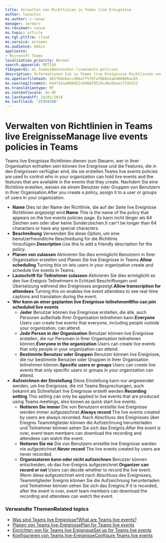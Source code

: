 ```yaml
---
title: Verwalten von Richtlinien in Teams live Ereignisse
author: lanachin
ms.author: v-lanac
manager: serdars
ms.reviewer: sonua
ms.topic: article
ms.tgt.pltfrm: cloud
ms.service: msteams
ms.audience: Admin
appliesto:
- Microsoft Teams
localization_priority: Normal
search.appverid: MET150
f1keywords: ms.teamsadmincenter.liveevents.policies
description: Informationen Sie zu Teams live Ereignisse Richtlinien und deren Verwendung zum Verwalten von Einstellungen für Benutzer in Ihrer Organisation, die live-Ereignisse zu halten.
ms.openlocfilehash: b02f8de8accd0baff5f87af8682eab486866acb5
ms.sourcegitcommit: 6447a3aa060452c8d6879524cd6a56aecf33b152
ms.translationtype: MT
ms.contentlocale: de-DE
ms.lasthandoff: 10/01/2018
ms.locfileid: "25354348"
---
```

# <a name="manage-live-events-policies-in-teams"></a><span data-ttu-id="2dbff-103">Verwalten von Richtlinien in Teams live Ereignisse</span><span class="sxs-lookup"><span data-stu-id="2dbff-103">Manage live events policies in Teams</span></span>

<span data-ttu-id="2dbff-104">Teams live Ereignisse Richtlinien dienen zum Steuern, wer in Ihrer Organisation enthalten sein können live Ereignisse und die Features, die in den Ereignissen verfügbar sind, die sie erstellen.</span><span class="sxs-lookup"><span data-stu-id="2dbff-104">Teams live events policies are used to control who in your organization can hold live events and the features that are available in the events that they create.</span></span> <span data-ttu-id="2dbff-105">Nachdem Sie eine Richtlinie erstellen, weisen sie einem Benutzer oder Gruppen von Benutzern in Ihrer Organisation.</span><span class="sxs-lookup"><span data-stu-id="2dbff-105">After you create a policy, assign it to a user or groups of users in your organization.</span></span> 

- <span data-ttu-id="2dbff-106">**Name** Dies ist der Name der Richtlinie, die auf der Seite live Ereignisse Richtlinien angezeigt wird.</span><span class="sxs-lookup"><span data-stu-id="2dbff-106">**Name** This is the name of the policy that appears on the live events policies page.</span></span> <span data-ttu-id="2dbff-107">Es kann nicht länger als 64 Zeichen sein oder über keine Sonderzeichen.</span><span class="sxs-lookup"><span data-stu-id="2dbff-107">It can't be longer than 64 characters or have any special characters.</span></span>  
- <span data-ttu-id="2dbff-108">**Beschreibung** Verwenden Sie diese Option, um eine benutzerfreundliche Beschreibung für die Richtlinie hinzufügen.</span><span class="sxs-lookup"><span data-stu-id="2dbff-108">**Description** Use this to add a friendly description for the policy.</span></span> 
- <span data-ttu-id="2dbff-109">**Planen von zulassen** Aktivieren Sie dies ermöglicht Benutzern in Ihrer Organisation erstellen und Planen Sie live Ereignisse in Teams.</span><span class="sxs-lookup"><span data-stu-id="2dbff-109">**Allow scheduling** Turning this on lets users in your organization create and schedule live events in Teams.</span></span>  
- <span data-ttu-id="2dbff-110">**Lautschrift für Teilnehmer zulassen** Aktivieren Sie dies ermöglicht es den live-Ereignis Teilnehmern in Echtzeit Beschriftungen und Übersetzung während des Ereignisses angezeigt.</span><span class="sxs-lookup"><span data-stu-id="2dbff-110">**Allow transcription for attendees** Turning this on enables live event attendees to see real-time captions and translation during the event.</span></span> 
- <span data-ttu-id="2dbff-111">**Wer kann an einer geplanten live Ereignisse teilnehmen**</span><span class="sxs-lookup"><span data-stu-id="2dbff-111">**Who can join scheduled live events**</span></span>
    - <span data-ttu-id="2dbff-112">**Jeder** Benutzer können live Ereignisse erstellen, die alle, auch Personen außerhalb Ihrer Organisation teilnehmen kann.</span><span class="sxs-lookup"><span data-stu-id="2dbff-112">**Everyone** Users can create live events that everyone, including people outside your organization, can attend.</span></span>  
    - <span data-ttu-id="2dbff-113">**Jede Person in der Organisation** Benutzer können live Ereignisse erstellen, die nur Personen in Ihrer Organisation teilnehmen können.</span><span class="sxs-lookup"><span data-stu-id="2dbff-113">**Everyone in the organization** Users can create live events that only people in your organization can attend.</span></span> 
    - <span data-ttu-id="2dbff-114">**Bestimmte Benutzer oder Gruppen** Benutzer können live Ereignisse, die nur bestimmte Benutzer oder Gruppen in Ihrer Organisation teilnehmen können.</span><span class="sxs-lookup"><span data-stu-id="2dbff-114">**Specific users or groups** Users can create live events that only specific users or groups in your organization can attend.</span></span> 
- <span data-ttu-id="2dbff-115">**Aufzeichnen der Einstellung** Diese Einstellung kann nur angewendet werden, um live Ereignisse, die mit Teams Besprechungen, auch bekannt als Schnellstart live Ereignisse erstellt werden.</span><span class="sxs-lookup"><span data-stu-id="2dbff-115">**Recording setting** This setting can only be applied to live events that are produced using Teams meetings, also known as quick start live events.</span></span>  
    - <span data-ttu-id="2dbff-116">**Notieren Sie immer** Die von Benutzern erstellte live Ereignisse werden immer aufgezeichnet.</span><span class="sxs-lookup"><span data-stu-id="2dbff-116">**Always record** The live events created by users are always recorded.</span></span> <span data-ttu-id="2dbff-117">Nach Abschluss des Ereignisses über Ereignis Teammitglieder können die Aufzeichnung herunterladen und Teilnehmer können sehen Sie sich das Ereignis.</span><span class="sxs-lookup"><span data-stu-id="2dbff-117">After the event is over, event team members can download the recording and attendees can watch the event.</span></span> 
    - <span data-ttu-id="2dbff-118">**Notieren Sie nie** Die von Benutzern erstellte live Ereignisse werden nie aufgezeichnet.</span><span class="sxs-lookup"><span data-stu-id="2dbff-118">**Never record** The live events created by users are never recorded.</span></span>
    - <span data-ttu-id="2dbff-119">**Organisatoren kann oder nicht aufzeichnen** Benutzer können entscheiden, ob das live-Ereignis aufgezeichnet.</span><span class="sxs-lookup"><span data-stu-id="2dbff-119">**Organizer can record or not** Users can decide whether to record the live event.</span></span> <span data-ttu-id="2dbff-120">Wenn diese aufgezeichnet wird nach Abschluss des Ereignisses, Teammitglieder Ereignis können Sie die Aufzeichnung herunterladen und Teilnehmer können sehen Sie sich das Ereignis.</span><span class="sxs-lookup"><span data-stu-id="2dbff-120">If it is recorded, after the event is over, event team members can download the recording and attendees can watch the event.</span></span> 

 ### <a name="related-topics"></a><span data-ttu-id="2dbff-121">Verwandte Themen</span><span class="sxs-lookup"><span data-stu-id="2dbff-121">Related topics</span></span>
- [<span data-ttu-id="2dbff-122">Was sind Teams live Ereignisse?</span><span class="sxs-lookup"><span data-stu-id="2dbff-122">What are Teams live events?</span></span>](what-are-teams-live-events.md)
- [<span data-ttu-id="2dbff-123">Planen von Teams live-Ereignisse</span><span class="sxs-lookup"><span data-stu-id="2dbff-123">Plan for Teams live events</span></span>](plan-for-teams-live-events.md)
- [<span data-ttu-id="2dbff-124">Einrichten von für Teams live Ereignisse</span><span class="sxs-lookup"><span data-stu-id="2dbff-124">Set up for Teams live events</span></span>](set-up-for-teams-live-events.md)
- [<span data-ttu-id="2dbff-125">Konfigurieren von Teams live-Ereignisse</span><span class="sxs-lookup"><span data-stu-id="2dbff-125">Configure Teams live events</span></span>](configure-teams-live-events.md)
